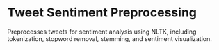 # Tweet Sentiment Preprocessing
 Preprocesses tweets for sentiment analysis using NLTK, including tokenization, stopword removal, stemming, and sentiment visualization.
